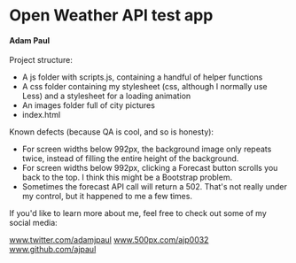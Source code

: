 # Open Weather API test app
#### Adam Paul

Project structure:

  - A js folder with scripts.js, containing a handful of helper functions
  - A css folder containing my stylesheet (css, although I normally use Less) and a stylesheet for a loading animation
  - An images folder full of city pictures
  - index.html

Known defects (because QA is cool, and so is honesty):
  - For screen widths below 992px, the background image only repeats twice, instead of filling the entire height of the background.
  - For screen widths below 992px, clicking a Forecast button scrolls you back to the top. I think this might be a Bootstrap problem.
  - Sometimes the forecast API call will return a 502. That's not really under my control, but it happened to me a few times.

If you'd like to learn more about me, feel free to check out some of my social media:

www.twitter.com/adamjpaul
www.500px.com/ajp0032
www.github.com/ajpaul